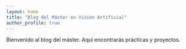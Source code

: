 ```yaml
---
layout: home
title: "Blog del Máster en Visión Artificial"
author_profile: true
---
```


Bienvenido al blog del máster. Aquí encontrarás prácticas y proyectos.
